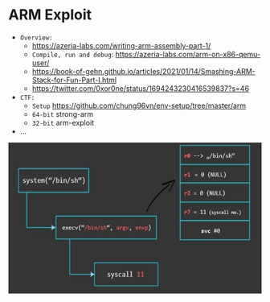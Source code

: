 # ARM Exploit

- `Overview:`
  * https://azeria-labs.com/writing-arm-assembly-part-1/
  * `Compile, run and debug`: https://azeria-labs.com/arm-on-x86-qemu-user/
  * https://book-of-gehn.github.io/articles/2021/01/14/Smashing-ARM-Stack-for-Fun-Part-I.html
  * https://twitter.com/0xor0ne/status/1694243230416539837?s=46
- `CTF:`
  * `Setup` https://github.com/chung96vn/env-setup/tree/master/arm
  * `64-bit` strong-arm
  * `32-bit` arm-exploit 
- ...

<img src="./images/arm-ROP.jpg" alt="seethefile" width="510" height="300">
